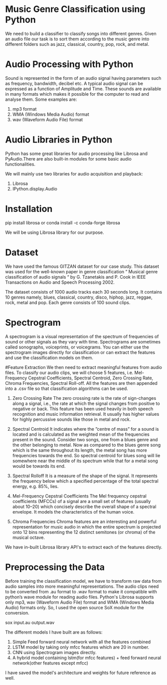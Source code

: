 # Music Genre Classification using Python

We need to build a classifier to classify songs into different genres. Given an audio file our task is to sort them according to the music genre into different folders such as jazz, classical, country, pop, rock, and metal.

# Audio Processing with Python
Sound is represented in the form of an audio signal having parameters such as frequency, bandwidth, decibel etc. A typical audio signal can be expressed as a function of Amplitude and Time.
These sounds are available in many formats which makes it possible for the computer to read and analyse them. Some examples are:

1. mp3 format
2. WMA (Windows Media Audio) format
3. wav (Waveform Audio File) format

# Audio Libraries in Python
Python has some great libraries for audio processing like Librosa and PyAudio.There are also built-in modules for some basic audio functionalities.

We will mainly use two libraries for audio acquisition and playback:

1. Librosa
2. IPython.display.Audio

# Installation

pip install librosa
or
conda install -c conda-forge librosa

We will be using Librosa library for our purpose.

# Dataset
We have used the famous GITZAN dataset for our case study. This dataset was used for the well-known paper in genre classification “ Musical genre classification of audio signals “ by G. Tzanetakis and P. Cook in IEEE Transactions on Audio and Speech Processing 2002.

The dataset consists of 1000 audio tracks each 30 seconds long. It contains 10 genres namely, blues, classical, country, disco, hiphop, jazz, reggae, rock, metal and pop. Each genre consists of 100 sound clips.

# Spectrogram
A spectrogram is a visual representation of the spectrum of frequencies of sound or other signals as they vary with time. Spectrograms are sometimes called sonographs, voiceprints, or voicegrams. You can either use the spectrogram images directly for classification or can extract the features and use the classification models on them.

#Feature Extraction
We then need to extract meaningful features from audio files. To classify our audio clips, we will choose 5 features, i.e. Mel-Frequency Cepstral Coefficients, Spectral Centroid, Zero Crossing Rate, Chroma Frequencies, Spectral Roll-off. All the features are then appended into a .csv file so that classification algorithms can be used.

1. Zero Crossing Rate
The zero crossing rate is the rate of sign-changes along a signal, i.e., the rate at which the signal changes from positive to negative or back. This feature has been used heavily in both speech recognition and music information retrieval. It usually has higher values for highly percussive sounds like those in metal and rock.

2. Spectral Centroid
It indicates where the ”centre of mass” for a sound is located and is calculated as the weighted mean of the frequencies present in the sound. Consider two songs, one from a blues genre and the other belonging to metal. Now as compared to the blues genre song which is the same throughout its length, the metal song has more frequencies towards the end. So spectral centroid for blues song will lie somewhere near the middle of its spectrum while that for a metal song would be towards its end.

3. Spectral Rolloff
It is a measure of the shape of the signal. It represents the frequency below which a specified percentage of the total spectral energy, e.g. 85%, lies.

4. Mel-Frequency Cepstral Coefficients
The Mel frequency cepstral coefficients (MFCCs) of a signal are a small set of features (usually about 10–20) which concisely describe the overall shape of a spectral envelope. It models the characteristics of the human voice.

5. Chroma Frequencies
Chroma features are an interesting and powerful representation for music audio in which the entire spectrum is projected onto 12 bins representing the 12 distinct semitones (or chroma) of the musical octave.

We have in-built Librosa library API's to extract each of the features directly.

# Preprocessing the Data
Before training the classification model, we have to transform raw data from audio samples into more meaningful representations. The audio clips need to be converted from .au format to .wav format to make it compatible with python’s wave module for reading audio files. Python's Librosa supports only mp3, wav (Waveform Audio File) format and WMA (Windows Media Audio) formats only. So, I used the open source SoX module for the conversion. 

sox input.au output.wav

The different models I have built are as follows:

1. Simple Feed forward neural network with all the features combined
2. LSTM model by taking only mfcc features which are 20 in number.
3. CNN using Spectrogram images directly.
4. A hybrid model containing lstm(for mfcc features) + feed forward neural network(other features except mfcc)

I have saved the model's architecture and weights for future reference as well.
